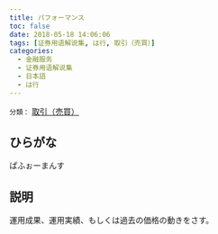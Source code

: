 ```yaml
---
title: パフォーマンス
toc: false
date: 2018-05-18 14:06:06
tags: [证券用语解说集, は行, 取引（売買）]
categories:
  - 金融服务
  - 证券用语解说集
  - 日本語
  - は行
---
```


`分類：` [取引（売買）](/tags/取引（売買）/)

## ひらがな

ぱふぉーまんす

## 説明

運用成果、運用実績、もしくは過去の価格の動きをさす。
